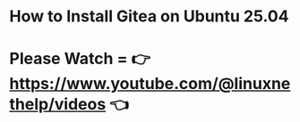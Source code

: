 # How to Install Gitea on Ubuntu 25.04
# Please Watch = 👉 https://www.youtube.com/@linuxnethelp/videos 👈

